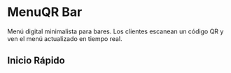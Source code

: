 # MenuQR Bar

Menú digital minimalista para bares. Los clientes escanean un código QR y ven el menú actualizado en tiempo real.

## Inicio Rápido
